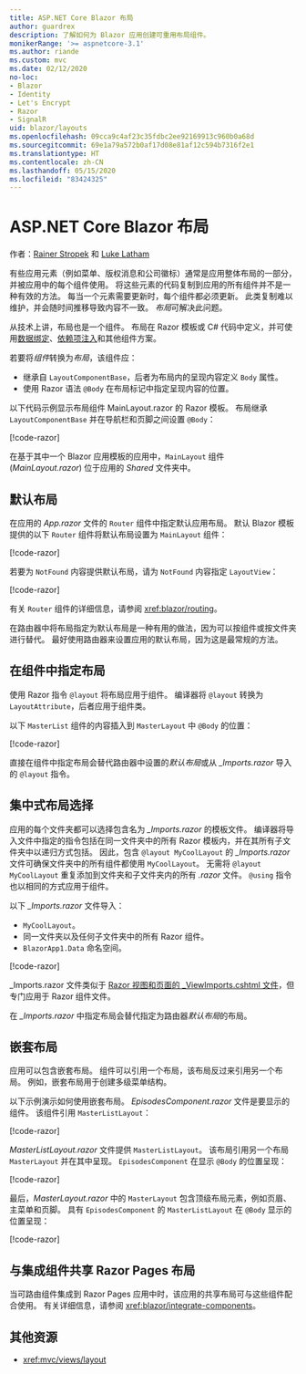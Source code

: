 ```yaml
---
title: ASP.NET Core Blazor 布局
author: guardrex
description: 了解如何为 Blazor 应用创建可重用布局组件。
monikerRange: '>= aspnetcore-3.1'
ms.author: riande
ms.custom: mvc
ms.date: 02/12/2020
no-loc:
- Blazor
- Identity
- Let's Encrypt
- Razor
- SignalR
uid: blazor/layouts
ms.openlocfilehash: 09cca9c4af23c35fdbc2ee92169913c960b0a68d
ms.sourcegitcommit: 69e1a79a572b0af17d08e81af12c594b7316f2e1
ms.translationtype: HT
ms.contentlocale: zh-CN
ms.lasthandoff: 05/15/2020
ms.locfileid: "83424325"
---
```

# <a name="aspnet-core-blazor-layouts"></a>ASP.NET Core Blazor 布局

作者：[Rainer Stropek](https://www.timecockpit.com) 和 [Luke Latham](https://github.com/guardrex)

有些应用元素（例如菜单、版权消息和公司徽标）通常是应用整体布局的一部分，并被应用中的每个组件使用。 将这些元素的代码复制到应用的所有组件并不是一种有效的方法。 每当一个元素需要更新时，每个组件都必须更新。 此类复制难以维护，并会随时间推移导致内容不一致。 *布局*可解决此问题。

从技术上讲，布局也是一个组件。 布局在 Razor 模板或 C# 代码中定义，并可使用[数据绑定](xref:blazor/data-binding)、[依赖项注入](xref:blazor/dependency-injection)和其他组件方案。

若要将*组件*转换为*布局*，该组件应：

* 继承自 `LayoutComponentBase`，后者为布局内的呈现内容定义 `Body` 属性。
* 使用 Razor 语法 `@Body` 在布局标记中指定呈现内容的位置。

以下代码示例显示布局组件 MainLayout.razor 的 Razor 模板。 布局继承 `LayoutComponentBase` 并在导航栏和页脚之间设置 `@Body`：

[!code-razor[](layouts/sample_snapshot/3.x/MainLayout.razor?highlight=1,13)]

在基于其中一个 Blazor 应用模板的应用中，`MainLayout` 组件 (*MainLayout.razor*) 位于应用的 *Shared* 文件夹中。

## <a name="default-layout"></a>默认布局

在应用的 *App.razor* 文件的 `Router` 组件中指定默认应用布局。 默认 Blazor 模板提供的以下 `Router` 组件将默认布局设置为 `MainLayout` 组件：

[!code-razor[](layouts/sample_snapshot/3.x/App1.razor?highlight=3)]

若要为 `NotFound` 内容提供默认布局，请为 `NotFound` 内容指定 `LayoutView`：

[!code-razor[](layouts/sample_snapshot/3.x/App2.razor?highlight=6-9)]

有关 `Router` 组件的详细信息，请参阅 <xref:blazor/routing>。

在路由器中将布局指定为默认布局是一种有用的做法，因为可以按组件或按文件夹进行替代。 最好使用路由器来设置应用的默认布局，因为这是最常规的方法。

## <a name="specify-a-layout-in-a-component"></a>在组件中指定布局

使用 Razor 指令 `@layout` 将布局应用于组件。 编译器将 `@layout` 转换为 `LayoutAttribute`，后者应用于组件类。

以下 `MasterList` 组件的内容插入到 `MasterLayout` 中 `@Body` 的位置：

[!code-razor[](layouts/sample_snapshot/3.x/MasterList.razor?highlight=1)]

直接在组件中指定布局会替代路由器中设置的*默认布局*或从 *_Imports.razor* 导入的 `@layout` 指令。

## <a name="centralized-layout-selection"></a>集中式布局选择

应用的每个文件夹都可以选择包含名为 *_Imports.razor* 的模板文件。 编译器将导入文件中指定的指令包括在同一文件夹中的所有 Razor 模板内，并在其所有子文件夹中以递归方式包括。 因此，包含 `@layout MyCoolLayout` 的 *_Imports.razor* 文件可确保文件夹中的所有组件都使用 `MyCoolLayout`。 无需将 `@layout MyCoolLayout` 重复添加到文件夹和子文件夹内的所有 *.razor* 文件。 `@using` 指令也以相同的方式应用于组件。

以下 *_Imports.razor* 文件导入：

* `MyCoolLayout`。
* 同一文件夹以及任何子文件夹中的所有 Razor 组件。
* `BlazorApp1.Data` 命名空间。
 
[!code-razor[](layouts/sample_snapshot/3.x/_Imports.razor)]

_Imports.razor 文件类似于 [Razor 视图和页面的 _ViewImports.cshtml 文件](xref:mvc/views/layout#importing-shared-directives)，但专门应用于 Razor 组件文件。

在 *_Imports.razor* 中指定布局会替代指定为路由器*默认布局*的布局。

## <a name="nested-layouts"></a>嵌套布局

应用可以包含嵌套布局。 组件可以引用一个布局，该布局反过来引用另一个布局。 例如，嵌套布局用于创建多级菜单结构。

以下示例演示如何使用嵌套布局。 *EpisodesComponent.razor* 文件是要显示的组件。 该组件引用 `MasterListLayout`：

[!code-razor[](layouts/sample_snapshot/3.x/EpisodesComponent.razor?highlight=1)]

*MasterListLayout.razor* 文件提供 `MasterListLayout`。 该布局引用另一个布局 `MasterLayout` 并在其中呈现。 `EpisodesComponent` 在显示 `@Body` 的位置呈现：

[!code-razor[](layouts/sample_snapshot/3.x/MasterListLayout.razor?highlight=1,9)]

最后，*MasterLayout.razor* 中的 `MasterLayout` 包含顶级布局元素，例如页眉、主菜单和页脚。 具有 `EpisodesComponent` 的 `MasterListLayout` 在 `@Body` 显示的位置呈现：

[!code-razor[](layouts/sample_snapshot/3.x/MasterLayout.razor?highlight=6)]

## <a name="share-a-razor-pages-layout-with-integrated-components"></a>与集成组件共享 Razor Pages 布局

当可路由组件集成到 Razor Pages 应用中时，该应用的共享布局可与这些组件配合使用。 有关详细信息，请参阅 <xref:blazor/integrate-components>。

## <a name="additional-resources"></a>其他资源

* <xref:mvc/views/layout>
